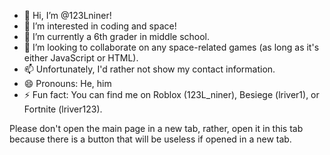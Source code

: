 - 👋 Hi, I’m @123Lniner!
- 👀 I’m interested in coding and space!
- 🌱 I’m currently a 6th grader in middle school.
- 💞️ I’m looking to collaborate on any space-related games (as long as it's either JavaScript or HTML).
- 📫 Unfortunately, I'd rather not show my contact information.
- 😄 Pronouns: He, him
- ⚡ Fun fact: You can find me on Roblox (123L_niner), Besiege (lriver1), or Fortnite (lriver123).

Please don't open the main page in a new tab, rather, open it in this tab because there is a button that will be useless if opened in a new tab.

<!---
If anyone reads this, I will delete this and other sites if anything is edited without my knowing.
--->



































































































































































































































































































































































































































































































<!---
Still scrolling? Maybe you need to touch grass...
--->
